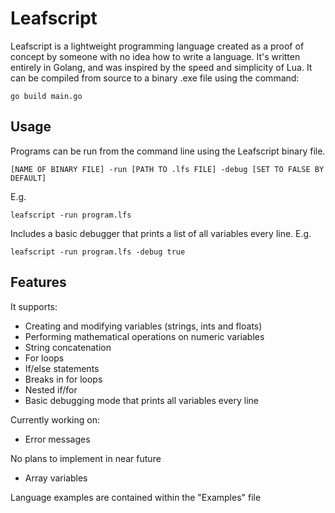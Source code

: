 # Leafscript
Leafscript is a lightweight programming language created as a proof of concept by someone with no idea how to write a language.
It's written entirely in Golang, and was inspired by the speed and simplicity of Lua. It can be compiled from source to a binary .exe file using the command:

```go build main.go```

## Usage
Programs can be run from the command line using the Leafscript binary file.

```[NAME OF BINARY FILE] -run [PATH TO .lfs FILE] -debug [SET TO FALSE BY DEFAULT]```

E.g. 

```leafscript -run program.lfs```

Includes a basic debugger that prints a list of all variables every line. E.g. 

```leafscript -run program.lfs -debug true```


## Features
It supports:
- Creating and modifying variables (strings, ints and floats)
- Performing mathematical operations on numeric variables
- String concatenation
- For loops
- If/else statements
- Breaks in for loops
- Nested if/for
- Basic debugging mode that prints all variables every line

Currently working on:
- Error messages

No plans to implement in near future
- Array variables

Language examples are contained within the "Examples" file
